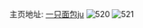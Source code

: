 主页地址: [一只面包ju](https://weibo.com/u/5554651060) 
![520](https://wx4.sinaimg.cn/mw2000/0063UKu8gy1frlrgsxickj30qo0xr7dk.jpg) 
![521](https://wx4.sinaimg.cn/mw2000/0063UKu8gy1frlrgrb7hpj30qt0qnwo6.jpg) 
